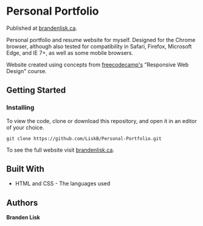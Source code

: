 # Personal Portfolio

Published at [brandenlisk.ca](https://brandenlisk.ca/).

Personal portfolio and resume website for myself. Designed for the Chrome browser, although also tested for compatibility in Safari, Firefox, Microsoft Edge, and IE 7+, as well as some mobile browsers.

Website created using concepts from [freecodecamp's](https://www.freecodecamp.org/) "Responsive Web Design" course.

## Getting Started

### Installing

To view the code, clone or download this repository, and open it in an editor of your choice.

```
git clone https://github.com/LiskB/Personal-Portfolio.git
```

To see the full website visit [brandenlisk.ca](https://brandenlisk.ca/).

## Built With

* HTML and CSS - The languages used

## Authors

**Branden Lisk**
